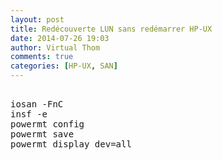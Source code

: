 ```yaml
---
layout: post
title: Redécouverte LUN sans redémarrer HP-UX
date: 2014-07-26 19:03
author: Virtual Thom
comments: true
categories: [HP-UX, SAN]
---
```

<pre lang="bash"> 
iosan -FnC
insf -e
powermt config
powermt save
powermt display dev=all
</pre>
